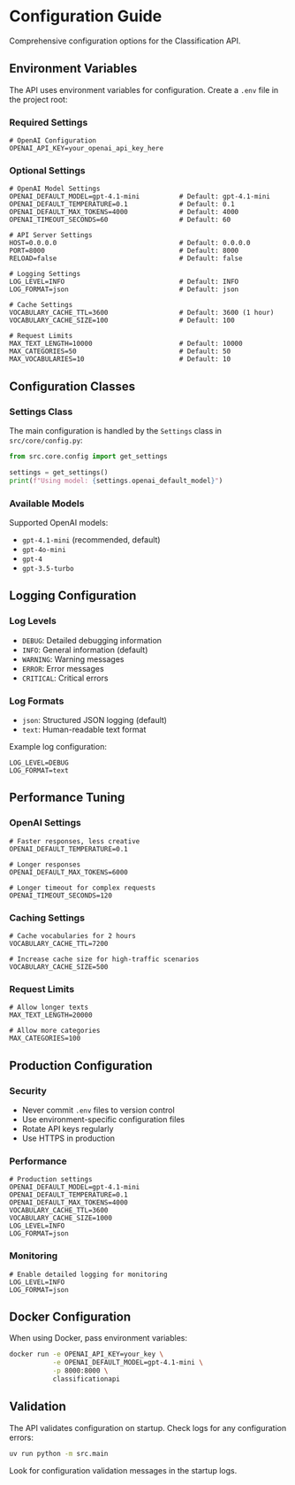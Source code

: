 # Configuration Guide

Comprehensive configuration options for the Classification API.

## Environment Variables

The API uses environment variables for configuration. Create a `.env` file in the project root:

### Required Settings

```env
# OpenAI Configuration
OPENAI_API_KEY=your_openai_api_key_here
```

### Optional Settings

```env
# OpenAI Model Settings
OPENAI_DEFAULT_MODEL=gpt-4.1-mini          # Default: gpt-4.1-mini
OPENAI_DEFAULT_TEMPERATURE=0.1             # Default: 0.1
OPENAI_DEFAULT_MAX_TOKENS=4000             # Default: 4000
OPENAI_TIMEOUT_SECONDS=60                  # Default: 60

# API Server Settings
HOST=0.0.0.0                               # Default: 0.0.0.0
PORT=8000                                  # Default: 8000
RELOAD=false                               # Default: false

# Logging Settings
LOG_LEVEL=INFO                             # Default: INFO
LOG_FORMAT=json                            # Default: json

# Cache Settings
VOCABULARY_CACHE_TTL=3600                  # Default: 3600 (1 hour)
VOCABULARY_CACHE_SIZE=100                  # Default: 100

# Request Limits
MAX_TEXT_LENGTH=10000                      # Default: 10000
MAX_CATEGORIES=50                          # Default: 50
MAX_VOCABULARIES=10                        # Default: 10
```

## Configuration Classes

### Settings Class

The main configuration is handled by the `Settings` class in `src/core/config.py`:

```python
from src.core.config import get_settings

settings = get_settings()
print(f"Using model: {settings.openai_default_model}")
```

### Available Models

Supported OpenAI models:
- `gpt-4.1-mini` (recommended, default)
- `gpt-4o-mini`
- `gpt-4`
- `gpt-3.5-turbo`

## Logging Configuration

### Log Levels
- `DEBUG`: Detailed debugging information
- `INFO`: General information (default)
- `WARNING`: Warning messages
- `ERROR`: Error messages
- `CRITICAL`: Critical errors

### Log Formats
- `json`: Structured JSON logging (default)
- `text`: Human-readable text format

Example log configuration:
```env
LOG_LEVEL=DEBUG
LOG_FORMAT=text
```

## Performance Tuning

### OpenAI Settings
```env
# Faster responses, less creative
OPENAI_DEFAULT_TEMPERATURE=0.1

# Longer responses
OPENAI_DEFAULT_MAX_TOKENS=6000

# Longer timeout for complex requests
OPENAI_TIMEOUT_SECONDS=120
```

### Caching Settings
```env
# Cache vocabularies for 2 hours
VOCABULARY_CACHE_TTL=7200

# Increase cache size for high-traffic scenarios
VOCABULARY_CACHE_SIZE=500
```

### Request Limits
```env
# Allow longer texts
MAX_TEXT_LENGTH=20000

# Allow more categories
MAX_CATEGORIES=100
```

## Production Configuration

### Security
- Never commit `.env` files to version control
- Use environment-specific configuration files
- Rotate API keys regularly
- Use HTTPS in production

### Performance
```env
# Production settings
OPENAI_DEFAULT_MODEL=gpt-4.1-mini
OPENAI_DEFAULT_TEMPERATURE=0.1
OPENAI_DEFAULT_MAX_TOKENS=4000
VOCABULARY_CACHE_TTL=3600
VOCABULARY_CACHE_SIZE=1000
LOG_LEVEL=INFO
LOG_FORMAT=json
```

### Monitoring
```env
# Enable detailed logging for monitoring
LOG_LEVEL=INFO
LOG_FORMAT=json
```

## Docker Configuration

When using Docker, pass environment variables:

```bash
docker run -e OPENAI_API_KEY=your_key \
           -e OPENAI_DEFAULT_MODEL=gpt-4.1-mini \
           -p 8000:8000 \
           classificationapi
```

## Validation

The API validates configuration on startup. Check logs for any configuration errors:

```bash
uv run python -m src.main
```

Look for configuration validation messages in the startup logs.
